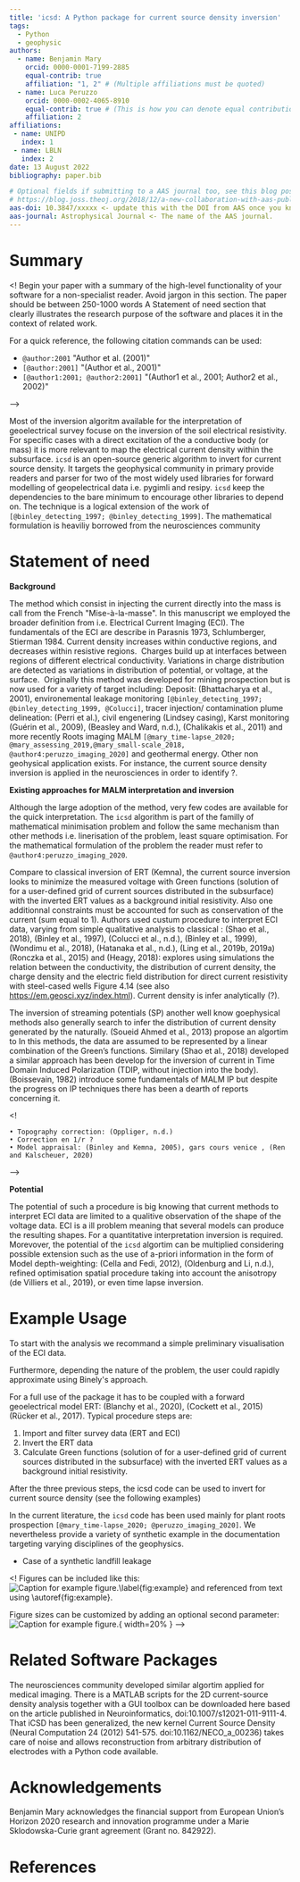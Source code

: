 ```yaml
---
title: 'icsd: A Python package for current source density inversion'
tags:
  - Python
  - geophysic
authors:
  - name: Benjamin Mary
    orcid: 0000-0001-7199-2885
    equal-contrib: true
    affiliation: "1, 2" # (Multiple affiliations must be quoted)
  - name: Luca Peruzzo
    orcid: 0000-0002-4065-8910
    equal-contrib: true # (This is how you can denote equal contributions between multiple authors)
    affiliation: 2
affiliations:
 - name: UNIPD
   index: 1
 - name: LBLN
   index: 2
date: 13 August 2022
bibliography: paper.bib

# Optional fields if submitting to a AAS journal too, see this blog post:
# https://blog.joss.theoj.org/2018/12/a-new-collaboration-with-aas-publishing
aas-doi: 10.3847/xxxxx <- update this with the DOI from AAS once you know it.
aas-journal: Astrophysical Journal <- The name of the AAS journal.
---
```


# Summary

<! Begin your paper with a summary of the high-level functionality of your software for a non-specialist reader. Avoid jargon in this section.
The paper should be between 250-1000 words
A Statement of need section that clearly illustrates the research purpose of the software and places it in the context of related work.

For a quick reference, the following citation commands can be used:
- `@author:2001`    "Author et al. (2001)"
- `[@author:2001]`  "(Author et al., 2001)"
- `[@author1:2001; @author2:2001]`  "(Author1 et al., 2001; Author2 et al., 2002)"

-->

Most of the inversion algoritm available for the interpretation of geoelectrical survey focuse on the inversion of the soil electrical resistivity. For specific cases with a direct excitation of the a conductive body (or mass) it is more relevant to map the electrical current density within the subsurface. `icsd` is an open-source generic algorithm to invert for current source density. It targets the geophysical community in primary  provide readers and parser for two of the most widely used libraries for forward modelling of geopelectrical data i.e. pygimli and resipy. `icsd` keep the dependencies to the bare minimum to encourage other libraries to depend on. The technique is a logical extension of the work of `[@binley_detecting_1997; @binley_detecting_1999]`. The mathematical formulation is heaviliy borrowed from the neurosciences community


# Statement of need

**Background**

The method which consist in injecting the current directly into the mass is call from the French "Mise-à-la-masse".
In this manuscript we employed the broader definition from  i.e. Electrical Current Imaging (ECI).
The fundamentals of the ECI are describe in Parasnis 1973, Schlumberger, Stierman 1984. 
Current density increases within conductive regions, and decreases within resistive regions. 
Charges build up at interfaces between regions of different electrical conductivity. 
Variations in charge distribution are detected as variations in distribution of potential, or voltage, at the surface. 
Originally this method was developed for mining prospection but is now used for a variety of target including: Deposit: (Bhattacharya et al., 2001), environemental leakage monitoring `[@binley_detecting_1997; @binley_detecting_1999, @Colucci]`, tracer injection/ contamination plume delineation: (Perri et al.), civil engenering (Lindsey casing), Karst monitoring (Guérin et al., 2009), (Beasley and Ward, n.d.), (Chalikakis et al., 2011) and more recently Roots imaging MALM `[@mary_time-lapse_2020; @mary_assessing_2019,@mary_small-scale_2018, @author4:peruzzo_imaging_2020]` and geothermal energy. 
Other non geohysical application exists. For instance, the current source density inversion is applied in the neurosciences in order to identify ?.  


**Existing approaches for MALM interpretation and inversion**


Although the large adoption of the method, very few codes are available for the quick interpretation. 
The `icsd` algorithm is part of the familly of mathematical minimisation problem and follow the same mechanism than other methods i.e. linerisation of the problem, least square optimisation. 
For the mathematical formulation of the problem the reader must refer to `@author4:peruzzo_imaging_2020`. 

Compare to classical inversion of ERT (Kemna), the current source inversion looks to minimize the measured voltage with Green functions (solution of for a user-defined grid of current sources distributed in the subsurface) with the inverted ERT values as a background initial resistivity.
Also one additionnal constraints must be accounted for such as conservation of the current (sum equal to 1). 
Authors used custum procedure to interpret ECI data, varying from simple qualitative analysis to classical : (Shao et al., 2018), (Binley et al., 1997), (Colucci et al., n.d.), (Binley et al., 1999), (Wondimu et al., 2018), (Hatanaka et al., n.d.), (Ling et al., 2019b, 2019a)
(Ronczka et al., 2015) and (Heagy, 2018): explores using simulations the relation between the conductivity, the distribution of current density, the charge density and the electric field distribution for direct current resistivity with steel-cased wells Figure 4.14 (see also https://em.geosci.xyz/index.html). 
Current density is infer analytically (?). 

The inversion of streaming potentials (SP) another well know goephysical methods also generally search to infer the distribution of current density generated by the naturally. (Soueid Ahmed et al., 2013) propose an algortim to 
In this methods, the data are assumed to be represented by a linear combination of the Green’s functions. 
Similary (Shao et al., 2018) developed a similar approach has been develop for the inversion of current in Time Domain Induced Polarization (TDIP, without injection into the body). 
(Boissevain, 1982) introduce some fundamentals of MALM IP but despite the progress on IP techniques there has been a dearth of reports concerning it.
    

<!

    • Topography correction: (Oppliger, n.d.)
    • Correction en 1/r ?
    • Model appraisal: (Binley and Kemna, 2005), gars cours venice , (Ren and Kalscheuer, 2020)
-->


**Potential**

The potential of such a procedure is big knowing that current methods to interpret ECI data are limited to a qualitive observation of the shape of the voltage data. 
ECI is a ill problem meaning that several models can produce the resulting shapes. 
For a quantitative interpretation inversion is required. 
Morevover, the potential of the `icsd` algortim can be multiplied considering possible extension such as the use of a-priori information in the form of Model depth-weighting: (Cella and Fedi, 2012), (Oldenburg and Li, n.d.), refined optimisation spatial procedure taking into account the anisotropy (de Villiers et al., 2019), or even time lapse inversion. 


# Example Usage 

To start with the analysis we recommand a simple preliminary visualisation of the ECI data. 

Furthermore, depending the nature of the problem, the user could rapidly approximate using Binely's approach.   


For a full use of the package it has to be coupled with a forward geoelectrical model ERT: (Blanchy et al., 2020), (Cockett et al., 2015) (Rücker et al., 2017). Typical procedure steps are:
1. Import and filter survey data (ERT and ECI)
2. Invert the ERT data
3. Calculate Green functions (solution of for a user-defined grid of current sources distributed in the subsurface) with the inverted ERT values as a background initial resistivity.

After the three previous steps, the icsd code can be used to invert for current source density (see the following examples)

In the current literature, the `icsd` code has been used mainly for plant roots prospection `[@mary_time-lapse_2020; @peruzzo_imaging_2020]`. 
We nevertheless provide a variety of synthetic example in the documentation targeting varying disciplines of the geophysics.
- Case of a synthetic landfill leakage

<!
Figures can be included like this:
![Caption for example figure.\label{fig:example}](figure.png)
and referenced from text using \autoref{fig:example}.

Figure sizes can be customized by adding an optional second parameter:
![Caption for example figure.](figure.png){ width=20% }
-->

        
# Related Software Packages

The neurosciences community developed similar algortim applied for medical imaging. 
There is a MATLAB scripts for the 2D current-source density analysis together with a GUI toolbox can be downloaded here based on the article published in Neuroinformatics, doi:10.1007/s12021-011-9111-4. 
That iCSD has been generalized, the new kernel Current Source Density (Neural Computation 24 (2012) 541-575. doi:10.1162/NECO_a_00236) takes care of noise and allows reconstruction from arbitrary distribution of electrodes with a Python code available.


# Acknowledgements

Benjamin Mary acknowledges the financial support from European Union’s Horizon 2020 research and innovation programme under a Marie Sklodowska-Curie grant agreement (Grant no. 842922).

# References 

